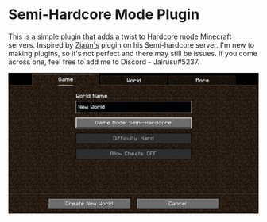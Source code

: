 # Semi-Hardcore Mode Plugin

This is a simple plugin that adds a twist to 
Hardcore mode Minecraft servers. Inspired by 
[Zjaun's](https://www.facebook.com/Zjaunn) plugin 
on his Semi-hardcore server. I'm new to making 
plugins, so it's not perfect and there may still 
be issues. If you come across one, feel free to
add me to Discord - Jairusu#5237.

![semihardcore.png](images%2Fsemihardcore.png)